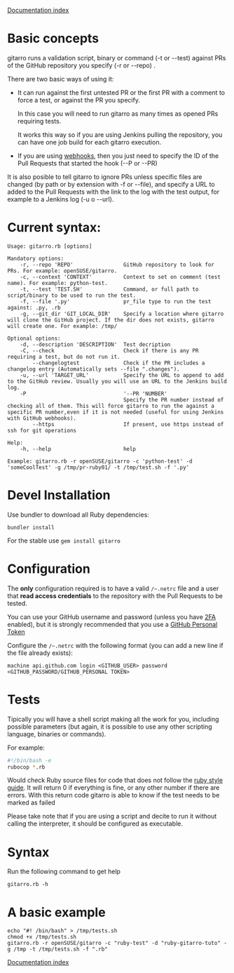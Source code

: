 [Documentation index](../README.md#documentation)

# Basic concepts

gitarro runs a validation script, binary or command (-t or --test) against PRs of the GitHub repository you specify (-r or --repo) .

There are two basic ways of using it:

* It can run against the first untested PR or the first PR with a comment to force a test, or against the PR you specify.
 
  In this case you will need to run gitarro as many times as opened PRs requiring tests.  
  
  It works this way so if you are using Jenkins pulling the repository, you can have one job build for each gitarro execution.

* If you are using [webhooks](https://developer.github.com/webhooks/), then you just need to specify the ID of the Pull Requests that started the hook (--P or --PR)

It is also posible to tell gitarro to ignore PRs unless specific files are changed (by path or by extension with -f or --file), and specify a URL to added to the Pull Requests with the link to the log with the test output, for example to a Jenkins log (-u o --url).

# Current syntax:

```
Usage: gitarro.rb [options]

Mandatory options:
    -r, --repo 'REPO'                GitHub repository to look for PRs. For example: openSUSE/gitarro.
    -c, --context 'CONTEXT'          Context to set on comment (test name). For example: python-test.
    -t, --test 'TEST.SH'             Command, or full path to script/binary to be used to run the test.
    -f, --file '.py'                 pr_file type to run the test against: .py, .rb
    -g, --git_dir 'GIT_LOCAL_DIR'    Specify a location where gitarro will clone the GitHub project. If the dir does not exists, gitarro will create one. For example: /tmp/

Optional options:
    -d, --description 'DESCRIPTION'  Test decription
    -C, --check                      Check if there is any PR requiring a test, but do not run it.
        --changelogtest              Check if the PR includes a changelog entry (Automatically sets --file ".changes").
    -u, --url 'TARGET_URL'           Specify the URL to append to add to the GitHub review. Usually you will use an URL to the Jenkins build log.
    -P                               '--PR 'NUMBER'
                                     Specify the PR number instead of checking all of them. This will force gitarro to run the against a specific PR number,even if it is not needed (useful for using Jenkins with GitHub webhooks).
        --https                      If present, use https instead of ssh for git operations

Help:
    -h, --help                       help

Example: gitarro.rb -r openSUSE/gitarro -c 'python-test' -d 'someCoolTest' -g /tmp/pr-ruby01/ -t /tmp/test.sh -f '.py'
```

# Devel Installation

Use bundler to download all Ruby dependencies:

```console
bundler install
```

For the stable use `gem install gitarro`


# Configuration

The **only** configuration required is to have a valid ```/~.netrc``` file and a user that **read access credentials** to the repository with the Pull Requests to be tested.

You can use your GitHub username and password (unless you have [2FA](https://help.github.com/articles/about-two-factor-authentication/) enabled), but it is strongly recommended that you use a [GitHub Personal Token](https://help.github.com/articles/creating-a-personal-access-token-for-the-command-line/)

Configure the ```/~.netrc``` with the following format (you can add a new line if the file already exists):

```machine api.github.com login <GITHUB_USER> password <GITHUB_PASSWORD/GITHUB_PERSONAL TOKEN>```

# Tests

Tipically you will have a shell script making all the work for you, including possible parameters (but again, it is possible to use any other scripting language, binaries or commands).

For example:

```bash
#!/bin/bash -e
rubocop *.rb
```

Would check Ruby source files for code that does not follow the [ruby style guide](https://github.com/bbatsov/ruby-style-guide). It will return 0 if everything is fine, or any other number if there are errors. With this return code gitarro is able to know if the test needs to be marked as failed 

Please take note that if you are using a script and decite to run it without calling the interpreter, it should be configured as executable.

# Syntax

Run the following command to get help

```console
gitarro.rb -h
```

# A basic example

```console
echo "#! /bin/bash" > /tmp/tests.sh
chmod +x /tmp/tests.sh
gitarro.rb -r openSUSE/gitarro -c "ruby-test" -d "ruby-gitarro-tuto" -g /tmp -t /tmp/tests.sh -f ".rb"
```



[Documentation index](../README.md#documentation)
